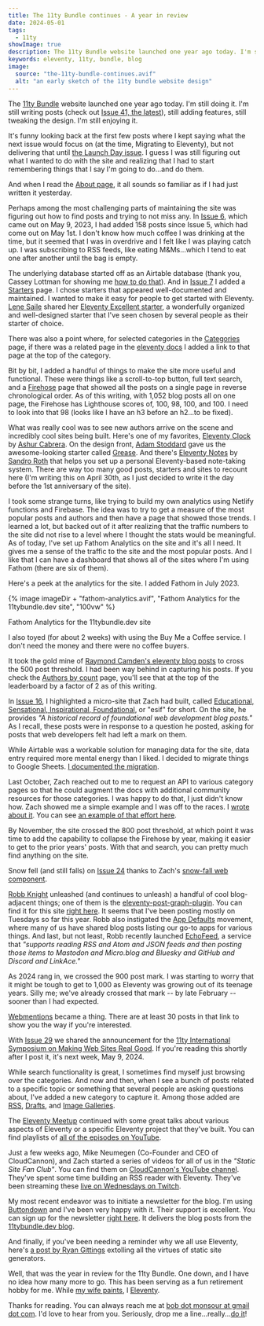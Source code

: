 ```yaml
---
title: The 11ty Bundle continues - A year in review
date: 2024-05-01
tags:
  - 11ty
showImage: true
description: The 11ty Bundle website launched one year ago today. I'm still doing it.
keywords: eleventy, 11ty, bundle, blog
image:
  source: "the-11ty-bundle-continues.avif"
  alt: "an early sketch of the 11ty bundle website design"
---
```


The [11ty Bundle](https://11tybundle.dev/) website launched one year ago today. I'm still doing it. I'm still writing posts (check out [Issue 41, the latest](https://11tybundle.dev/blog/11ty-bundle-41/)), still adding features, still tweaking the design. I'm still enjoying it.

It's funny looking back at the first few posts where I kept saying what the next issue would focus on (at the time, Migrating to Eleventy), but not delivering that until [the Launch Day issue](https://11tybundle.dev/blog/11ty-bundle-5/). I guess I was still figuring out what I wanted to do with the site and realizing that I had to start remembering things that I say I'm going to do...and do them.

And when I read the [About page](https://11tybundle.dev/about/), it all sounds so familiar as if I had just written it yesterday.

Perhaps among the most challenging parts of maintaining the site was figuring out how to find posts and trying to not miss any. In [Issue 6](https://11tybundle.dev/blog/11ty-bundle-6/), which came out on May 9, 2023, I had added 158 posts since Issue 5, which had come out on May 1st. I don't know how much coffee I was drinking at the time, but it seemed that I was in overdrive and I felt like I was playing catch up. I was subscribing to RSS feeds, like eating M&amp;Ms...which I tend to eat one after another until the bag is empty.

The underlying database started off as an Airtable database (thank you, Cassey Lottman for showing me [how to do that](https://www.cassey.dev/posts/2023-05-09-airtable-data-fetch/)). And in [Issue 7]() I added a [Starters](https://11tybundle.dev//starters/) page. I chose starters that appeared well-documented and maintained. I wanted to make it easy for people to get started with Eleventy. [Lene Saile](https://11tybundle.dev//authors/lene-saile) shared her [Eleventy Excellent starter](https://eleventy-excellent.netlify.app/), a wonderfully organized and well-designed starter that I've seen chosen by several people as their starter of choice.

There was also a point where, for selected categories in the [Categories](https://11tybundle.dev//categories/) page, if there was a related page in the [eleventy docs](https://www.11ty.dev/docs/) I added a link to that page at the top of the category.

Bit by bit, I added a handful of things to make the site more useful and functional. These were things like a scroll-to-top button, full text search, and a [Firehose](https://11tybundle.dev//firehose/) page that showed all the posts on a single page in reverse chronological order. As of this writing, with 1,052 blog posts all on one page, the Firehose has Lighthouse scores of, 100, 98, 100, and 100. I need to look into that 98 (looks like I have an h3 before an h2...to be fixed).

What was really cool was to see new authors arrive on the scene and incredibly cool sites being built. Here's one of my favorites, [Eleventy Clock](https://eleventy-clock.netlify.app/2:07/) by [Ashur Cabrera](https://11tybundle.dev//authors/ashur-cabrera/). On the design front, [Adam Stoddard](https://11tybundle.dev//authors/adam-stoddard/) gave us the awesome-looking starter called [Grease](https://web-grease.netlify.app/). And there's [Eleventy Notes](https://eleventy-notes.sandroroth.com/) by [Sandro Roth](https://11tybundle.dev/authors/sandro-roth/) that helps you set up a personal Eleventy-based note-taking system. There are way too many good posts, starters and sites to recount here (I'm writing this on April 30th, as I just decided to write it the day before the 1st anniversary of the site).

I took some strange turns, like trying to build my own analytics using Netlify functions and Firebase. The idea was to try to get a measure of the most popular posts and authors and then have a page that showed those trends. I learned a lot, but backed out of it after realizing that the traffic numbers to the site did not rise to a level where I thought the stats would be meaningful. As of today, I've set up Fathom Analytics on the site and it's all I need. It gives me a sense of the traffic to the site and the most popular posts. And I like that I can have a dashboard that shows all of the sites where I'm using Fathom (there are six of them).

Here's a peek at the analytics for the site. I added Fathom in July 2023.

{% image imageDir + "fathom-analytics.avif", "Fathom Analytics for the 11tybundle.dev site", "100vw" %}

Fathom Analytics for the 11tybundle.dev site

I also toyed (for about 2 weeks) with using the Buy Me a Coffee service. I don't need the money and there were no coffee buyers.

It took the gold mine of [Raymond Camden's eleventy blog posts](https://www.raymondcamden.com/tags/eleventy) to cross the 500 post threshold. I had been way behind in capturing his posts. If you check the [Authors by count](https://11tybundle.dev/authors-by-count/) page, you'll see that at the top of the leaderboard by a factor of 2 as of this writing.

In [Issue 16](https://11tybundle.dev/blog/11ty-bundle-16/), I highlighted a micro-site that Zach had built, called [Educational, Sensational, Inspirational, Foundational](https://esif.dev/), or "esif" for short. On the site, he provides _"A historical record of foundational web development blog posts."_ As I recall, these posts were in response to a question he posted, asking for posts that web developers felt had left a mark on them.

While Airtable was a workable solution for managing data for the site, data entry required more mental energy than I liked. I decided to migrate things to Google Sheets. [I documented the migration](https://www.bobmonsour.com/posts/scratch-that-use-google-sheets-api/).

Last October, Zach reached out to me to request an API to various category pages so that he could augment the docs with additional community resources for those categories. I was happy to do that, I just didn't know how. Zach showed me a simple example and I was off to the races. I [wrote about it](https://www.bobmonsour.com/posts/pagination-in-a-javascript-template-with-eleventy/). You can see [an example of that effort here](https://www.11ty.dev/docs/cms/#from-the-community).

By November, the site crossed the 800 post threshold, at which point it was time to add the capability to collapse the Firehose by year, making it easier to get to the prior years' posts. With that and search, you can pretty much find anything on the site.

Snow fell (and still falls) on [Issue 24](https://11tybundle.dev/blog/11ty-bundle-24/) thanks to Zach's [snow-fall web component](https://www.zachleat.com/web/snow-fall/).

[Robb Knight](https://11tybundle.dev/authors/robb-knight) unleashed (and continues to unleash) a handful of cool blog-adjacent things; one of them is the [eleventy-post-graph-plugin](https://rknight.me/blog/eleventy-post-graph-plugin/). You can find it for this site [right here](https://11tybundle.dev/blog/post-graph/). It seems that I've been posting mostly on Tuesdays so far this year. Robb also instigated the [App Defaults](https://defaults.rknight.me/) movement, where many of us have shared blog posts listing our go-to apps for various things. And last, but not least, Robb recently launched [EchoFeed](https://echofeed.app/), a service that _"supports reading RSS and Atom and JSON feeds and then posting those items to Mastodon and Micro.blog and Bluesky and GitHub and Discord and LinkAce."_

As 2024 rang in, we crossed the 900 post mark. I was starting to worry that it might be tough to get to 1,000 as Eleventy was growing out of its teenage years. Silly me; we've already crossed that mark -- by late February -- sooner than I had expected.

[Webmentions](https://11tybundle.dev/categories/webmentions/) became a thing. There are at least 30 posts in that link to show you the way if you're interested.

With [Issue 29](https://11tybundle.dev/blog/11ty-bundle-29/) we shared the announcement for the [11ty International Symposium on Making Web Sites Real Good](https://conf.11ty.dev/). If you're reading this shortly after I post it, it's next week, May 9, 2024.

While search functionality is great, I sometimes find myself just browsing over the categories. And now and then, when I see a bunch of posts related to a specific topic or something that several people are asking questions about, I've added a new category to capture it. Among those added are [RSS](https://11tybundle.dev/categories/rss/), [Drafts](https://11tybundle.dev/categories/drafts/), and [Image Galleries](https://11tybundle.dev/categories/image-galleries/).

The [Eleventy Meetup](https://11tymeetup.dev/) continued with some great talks about various aspects of Eleventy or a specific Eleventy project that they've built. You can find playlists of [all of the episodes on YouTube](https://www.youtube.com/@THEEleventyMeetup/playlists).

Just a few weeks ago, Mike Neumegen (Co-Founder and CEO of CloudCannon), and Zach started a series of videos for all of us in the _"Static Site Fan Club"_. You can find them on [CloudCannon's YouTube channel](https://www.youtube.com/@CloudCannon/videos). They've spent some time building an RSS reader with Eleventy. They've been streaming these [live on Wednesdays on Twitch](https://www.twitch.tv/cloudcannoncms).

My most recent endeavor was to initiate a newsletter for the blog. I'm using [Buttondown](https://buttondown.email/) and I've been very happy with it. Their support is excellent. You can sign up for the newsletter [right here](https://buttondown.email/11tybundle). It delivers the blog posts from the [11tybundle.dev blog](https://11tybundle.dev/blog/).

And finally, if you've been needing a reminder why we all use Eleventy, here's [a post by Ryan Gittings](https://gittings.studio/blog/10-reasons-why-static-site-generators-are-perfect-for-modern-web-development/) extolling all the virtues of static site generators.

Well, that was the year in review for the 11ty Bundle. One down, and I have no idea how many more to go. This has been serving as a fun retirement hobby for me. While [my wife paints](https://www.tascafineart.com/sandra-tasca-paintings), I [Eleventy](https://www.11ty.dev/).

Thanks for reading. You can always reach me at [bob dot monsour at gmail dot com](mailto:bob.monsour@gmail.com). I'd love to hear from you. Seriously, drop me a line...really...[do it](mailto:bob.monsour@gmail.com)!
